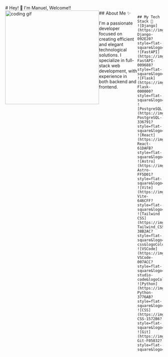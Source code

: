 <!DOCTYPE html>
<html lang="en">

<head>
  <style>
    .flex-container {
      display: flex;
      flex-direction: row;
    }

    .flex-container>div {
      margin: 10px;
      padding: 20px;
    }
  </style>
</head>

<body>
  # Hey! 👋 I'm Manuel, Welcome!!

  <div class="flex-container">
    <img src="https://media.giphy.com/media/qgQUggAC3Pfv687qPC/giphy.gif" width="300" alt="coding gif">
    <div>
      ## About Me ✨
      <p>
        I'm a passionate developer focused on creating efficient and elegant technological solutions. I specialize in
        full-stack web development, with experience in both backend and frontend.
      </p>
    </div>

    ## My Tech Stack 🚀
    ![Django](https://img.shields.io/badge/-Django-092E20?style=flat-square&logo=django&logoColor=white)
    ![FastAPI](https://img.shields.io/badge/-FastAPI-009688?style=flat-square&logo=fastapi&logoColor=white)
    ![Flask](https://img.shields.io/badge/-Flask-000000?style=flat-square&logo=flask&logoColor=white)
    ![PostgreSQL](https://img.shields.io/badge/-PostgreSQL-336791?style=flat-square&logo=postgresql&logoColor=white)
    ![React](https://img.shields.io/badge/-React-61DAFB?style=flat-square&logo=react&logoColor=black)
    ![Astro](https://img.shields.io/badge/-Astro-FF5D01?style=flat-square&logo=astro&logoColor=white)
    ![Vite](https://img.shields.io/badge/-Vite-646CFF?style=flat-square&logo=vite&logoColor=white)
    ![Tailwind
    CSS](https://img.shields.io/badge/-Tailwind_CSS-38B2AC?style=flat-square&logo=tailwind-css&logoColor=white)
    ![VSCode](https://img.shields.io/badge/-VSCode-007ACC?style=flat-square&logo=visual-studio-code&logoColor=white)
    ![Python](https://img.shields.io/badge/-Python-3776AB?style=flat-square&logo=python&logoColor=white)
    ![CSS](https://img.shields.io/badge/-CSS-1572B6?style=flat-square&logo=css3&logoColor=white)
    ![Git](https://img.shields.io/badge/-Git-F05032?style=flat-square&logo=git&logoColor=white)
  </div>
</body>

</html>